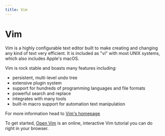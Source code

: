 ```yaml
---
title: Vim
---
```

# Vim

Vim is a highly configurable text editor built to make creating and changing any kind of text very efficient. It is included as "vi" with most UNIX systems, which also includes Apple's macOS.

Vim is rock stable and boasts many features including:
- persistent, multi-level undo tree
- extensive plugin system
- support for hundreds of programming languages and file formats
- powerful search and replace
- integrates with many tools
- built-in macro support for automation text manipulation

For more information head to <a href='https://vim.sourceforge.io' target='_blank' rel='nofollow'>Vim's homepage</a>

To get started, [Open Vim](http://www.openvim.com/) is an online, interactive Vim tutorial you can do right in your browser.
